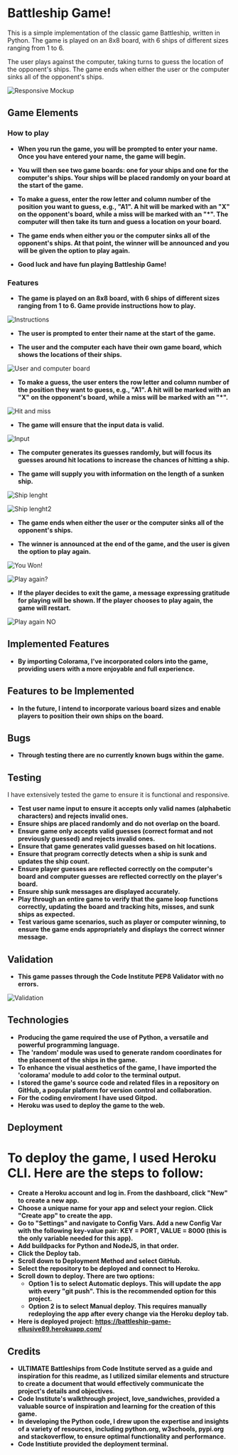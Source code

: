 # Battleship Game!

This is a simple implementation of the classic game Battleship, written in Python. The game is played on an 8x8 board, with 6 ships of different sizes ranging from 1 to 6.

The user plays against the computer, taking turns to guess the location of the opponent's ships. The game ends when either the user or the computer sinks all of the opponent's ships.

![Responsive Mockup](https://github.com/Ellusive89/battleship-game/blob/main/media/am-i-responsive.png)

## Game Elements

### How to play

- __When you run the game, you will be prompted to enter your name. Once you have entered your name, the game will begin.__

- __You will then see two game boards: one for your ships and one for the computer's ships. Your ships will be placed randomly on your board at the start of the game.__

- __To make a guess, enter the row letter and column number of the position you want to guess, e.g., "A1". A hit will be marked with an "X" on the opponent's board, while a miss will be marked with an "*". The computer will then take its turn and guess a location on your board.__

- __The game ends when either you or the computer sinks all of the opponent's ships. At that point, the winner will be announced and you will be given the option to play again.__

- __Good luck and have fun playing Battleship Game!__

### Features

- __The game is played on an 8x8 board, with 6 ships of different sizes ranging from 1 to 6. Game provide instructions how to play.__

![Instructions](https://github.com/Ellusive89/battleship-game/blob/main/media/instructions.png)

- __The user is prompted to enter their name at the start of the game.__

- __The user and the computer each have their own game board, which shows the locations of their ships.__

![User and computer board](https://github.com/Ellusive89/battleship-game/blob/main/media/user-computer-board.png)

- __To make a guess, the user enters the row letter and column number of the position they want to guess, e.g., "A1". A hit will be marked with an "X" on the opponent's board, while a miss will be marked with an "*".__

![Hit and miss](https://github.com/Ellusive89/battleship-game/blob/main/media/hit-and-miss.png)

- __The game will ensure that the input data is valid.__

![Input](https://github.com/Ellusive89/battleship-game/blob/main/media/invali-guess.png)

- __The computer generates its guesses randomly, but will focus its guesses around hit locations to increase the chances of hitting a ship.__

- __The game will supply you with information on the length of a sunken ship.__

![Ship lenght](https://github.com/Ellusive89/battleship-game/blob/main/media/ship3-sunk.png)

![Ship lenght2](https://github.com/Ellusive89/battleship-game/blob/main/media/ship6-sunk.png)

- __The game ends when either the user or the computer sinks all of the opponent's ships.__

- __The winner is announced at the end of the game, and the user is given the option to play again.__

![You Won!](https://github.com/Ellusive89/battleship-game/blob/main/media/you-won.png)

![Play again?](https://github.com/Ellusive89/battleship-game/blob/main/media/play-again.png)

- __If the player decides to exit the game, a message expressing gratitude for playing will be shown. If the player chooses to play again, the game will restart.__

![Play again NO](https://github.com/Ellusive89/battleship-game/blob/main/media/play-again-no.png)

## Implemented Features

- __By importing Colorama, I've incorporated colors into the game, providing users with a more enjoyable and full experience.__

## Features to be Implemented

- __In the future, I intend to incorporate various board sizes and enable players to position their own ships on the board.__

## Bugs

- __Through testing there are no currently known bugs within the game.__

## Testing
I have extensively tested the game to ensure it is functional and responsive.
- __Test user name input to ensure it accepts only valid names (alphabetic characters) and rejects invalid ones.__
- __Ensure ships are placed randomly and do not overlap on the board.__
- __Ensure game only accepts valid guesses (correct format and not previously guessed) and rejects invalid ones.__
- __Ensure that game generates valid guesses based on hit locations.__
- __Ensure that program correctly detects when a ship is sunk and updates the ship count.__
- __Ensure player guesses are reflected correctly on the computer's board and computer guesses are reflected correctly on the player's board.__
- __Ensure ship sunk messages are displayed accurately.__
- __Play through an entire game to verify that the game loop functions correctly, updating the board and tracking hits, misses, and sunk ships as expected.__
- __Test various game scenarios, such as player or computer winning, to ensure the game ends appropriately and displays the correct winner message.__

## Validation

- __This game passes through the Code Institute PEP8 Validator with no errors.__

![Validation](https://github.com/Ellusive89/battleship-game/blob/main/media/python-validator-ci.png)

## Technologies

- __Producing the game required the use of Python, a versatile and powerful programming language.__
- __The 'random' module was used to generate random coordinates for the placement of the ships in the game.__
- __To enhance the visual aesthetics of the game, I have imported the 'colorama' module to add color to the terminal output.__
- __I stored the game's source code and related files in a repository on GitHub, a popular platform for version control and collaboration.__
- __For the coding enviroment I have used Gitpod.__
- __Heroku was used to deploy the game to the web.__

## Deployment

# To deploy the game, I used Heroku CLI. Here are the steps to follow:
- __Create a Heroku account and log in. From the dashboard, click "New" to create a new app.__
- __Choose a unique name for your app and select your region. Click "Create app" to create the app.__
- __Go to "Settings" and navigate to Config Vars. Add a new Config Var with the following key-value pair: KEY = PORT, VALUE = 8000 (this is the only variable needed for this app).__
- __Add buildpacks for Python and NodeJS, in that order.__
- __Click the Deploy tab.__
- __Scroll down to Deployment Method and select GitHub.__
- __Select the repository to be deployed and connect to Heroku.__
- __Scroll down to deploy. There are two options:__
    - __Option 1 is to select Automatic deploys. This will update the app with every "git push". This is the recommended option for this project.__
    - __Option 2 is to select Manual deploy. This requires manually redeploying the app after every change via the Heroku deploy tab.__
- __Here is deployed project: https://battleship-game-ellusive89.herokuapp.com/__

## Credits

- __ULTIMATE Battleships from Code Institute served as a guide and inspiration for this readme, as I utilized similar elements and structure to create a document that would effectively communicate the project's details and objectives.__
- __Code Institute's walkthrough project, love_sandwiches, provided a valuable source of inspiration and learning for the creation of this game.__
- __In developing the Python code, I drew upon the expertise and insights of a variety of resources, including python.org, w3schools, pypi.org and stackoverflow, to ensure optimal functionality and performance.__
- __Code Institiute provided the deployment terminal.__